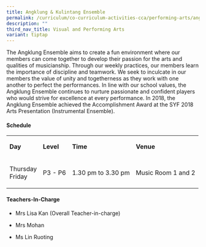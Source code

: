 ```yaml
---
title: Angklung & Kulintang Ensemble
permalink: /curriculum/co-curriculum-activities-cca/performing-arts/angklung-n-kulintang-ensemble/
description: ""
third_nav_title: Visual and Performing Arts
variant: tiptap
---
```

<p>The Angklung Ensemble aims to create a fun environment where our members
can come together to develop their passion for the arts and qualities of
musicianship. Through our weekly practices, our members learn the importance
of discipline and teamwork. We seek to inculcate in our members the value
of unity and togetherness as they work with one another to perfect the
performances. In line with our school values, the Angklung Ensemble continues
to nurture passionate and confident players who would strive for excellence
at every performance. In 2018, the Angklung Ensemble achieved the Accomplishment
Award at the SYF 2018 Arts Presentation (Instrumental Ensemble).</p>
<h4><strong>Schedule</strong></h4>
<table style="minWidth: 100px">
<colgroup>
<col>
<col>
<col>
<col>
</colgroup>
<tbody>
<tr>
<td rowspan="1" colspan="1">
<p><strong>Day</strong>
</p>
</td>
<td rowspan="1" colspan="1">
<p><strong>Level</strong>
</p>
</td>
<td rowspan="1" colspan="1">
<p><strong>Time</strong>
</p>
</td>
<td rowspan="1" colspan="1">
<p><strong>Venue</strong>
</p>
</td>
</tr>
<tr>
<td rowspan="1" colspan="1">
<p>Thursday
<br>Friday</p>
</td>
<td rowspan="1" colspan="1">
<p>P3 - P6</p>
</td>
<td rowspan="1" colspan="1">
<p>1.30 pm to 3.30 pm</p>
</td>
<td rowspan="1" colspan="1">
<p>Music Room 1 and 2</p>
</td>
</tr>
</tbody>
</table>
<h4><strong>Teachers-In-Charge</strong></h4>
<ul data-tight="true" class="tight">
<li>
<p>Mrs Lisa Kan (Overall Teacher-in-charge)</p>
</li>
<li>
<p>Mrs Mohan</p>
</li>
<li>
<p>Ms Lin Ruoting</p>
</li>
</ul>
<p></p>